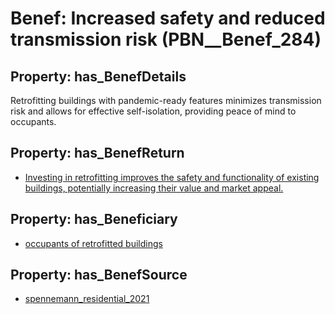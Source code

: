 # Benef: __Increased safety and reduced transmission risk__ (PBN__Benef_284)

## Property: has_BenefDetails

Retrofitting buildings with pandemic-ready features minimizes transmission risk and allows for effective self-isolation, providing peace of mind to occupants.

## Property: has_BenefReturn

* [Investing in retrofitting improves the safety and functionality of existing buildings, potentially increasing their value and market appeal.](../BenefReturn/PBN__BenefReturn_297)

## Property: has_Beneficiary

* [occupants of retrofitted buildings](../Stakeholder/PBN__Stakeholder_142)

## Property: has_BenefSource

* [spennemann_residential_2021](../Article/PBN__Article_56)


